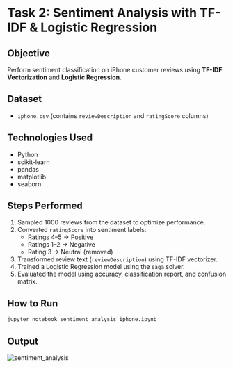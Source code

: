 # Task 2: Sentiment Analysis with TF-IDF & Logistic Regression

## Objective
Perform sentiment classification on iPhone customer reviews using **TF-IDF Vectorization** and **Logistic Regression**.

## Dataset
- `iphone.csv` (contains `reviewDescription` and `ratingScore` columns)

## Technologies Used
- Python
- scikit-learn
- pandas
- matplotlib
- seaborn

## Steps Performed
1. Sampled 1000 reviews from the dataset to optimize performance.
2. Converted `ratingScore` into sentiment labels:
   - Ratings 4–5 → Positive
   - Ratings 1–2 → Negative
   - Rating 3 → Neutral (removed)
3. Transformed review text (`reviewDescription`) using TF-IDF vectorizer.
4. Trained a Logistic Regression model using the `saga` solver.
5. Evaluated the model using accuracy, classification report, and confusion matrix.

## How to Run
```bash
jupyter notebook sentiment_analysis_iphone.ipynb
```

## Output
![sentiment_analysis](https://github.com/user-attachments/assets/96edde9a-35cf-46ac-a368-a0cf14810740)

